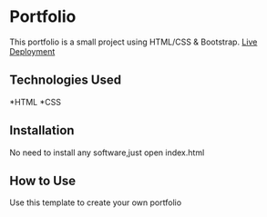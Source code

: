 # Portfolio
This portfolio is a small project using HTML/CSS & Bootstrap.
[Live Deployment](https://MY-PORTFOLIO.kachi92.repl.co)
## Technologies Used
*HTML
*CSS
## Installation
No need to install any software,just open index.html
## How to Use
Use this template to create your own portfolio

